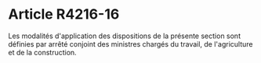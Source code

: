# Article R4216-16

  
Les modalités d'application des dispositions de la présente section sont définies par arrêté conjoint des ministres chargés du travail, de l'agriculture et de la construction.